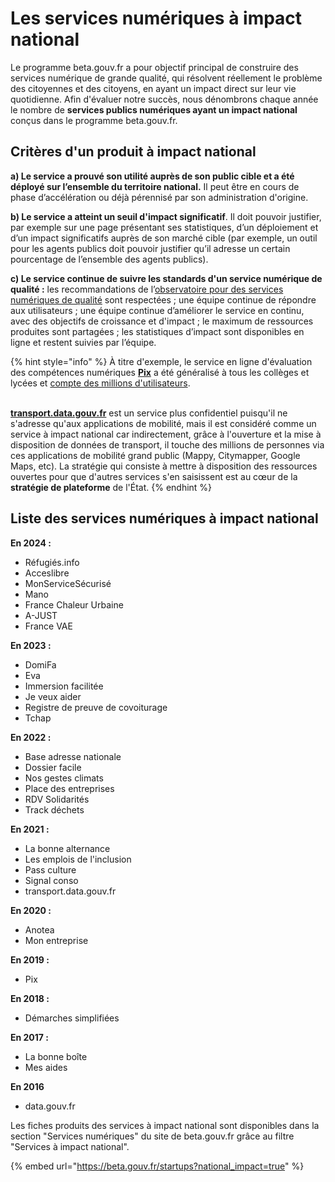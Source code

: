 # Les services numériques à impact national

Le programme beta.gouv.fr a pour objectif principal de construire des services numérique de grande qualité, qui résolvent réellement le problème des citoyennes et des citoyens, en ayant un impact direct sur leur vie quotidienne. Afin d'évaluer notre succès, nous dénombrons chaque année le nombre de **services publics numériques ayant un impact national** conçus dans le programme beta.gouv.fr.

## Critères d'un produit à impact national

**a) Le service a prouvé son utilité auprès de son public cible et a été déployé sur l’ensemble du territoire national.** Il peut être en cours de phase d’accélération ou déjà pérennisé par son administration d'origine.

**b) Le service a atteint un seuil d'impact significatif**. Il doit pouvoir justifier, par exemple sur une page présentant ses statistiques, d’un déploiement et d’un impact significatifs auprès de son marché cible (par exemple, un outil pour les agents publics doit pouvoir justifier qu’il adresse un certain pourcentage de l’ensemble des agents publics).

**c) Le service continue de suivre les standards d'un service numérique de qualité :** les recommandations de l’[observatoire pour des services numériques de qualité](https://observatoire.numerique.gouv.fr/observatoire) sont respectées ; une équipe continue de répondre aux utilisateurs ; une équipe continue d’améliorer le service en continu, avec des objectifs de croissance et d'impact ; le maximum de ressources produites sont partagées ; les statistiques d’impact sont disponibles en ligne et restent suivies par l’équipe.

{% hint style="info" %}
À titre d'exemple, le service en ligne d'évaluation des compétences numériques [**Pix**](https://pix.fr) a été généralisé à tous les collèges et lycées et [compte des millions d'utilisateurs](https://pix.fr/notre-mission).

\
[**transport.data.gouv.fr**](http://transport.data.gouv.fr) est un service plus confidentiel puisqu'il ne s'adresse qu'aux applications de mobilité, mais il est considéré comme un service à impact national car indirectement, grâce à l'ouverture et la mise à disposition de données de transport, il touche des millions de personnes via ces applications de mobilité grand public (Mappy, Citymapper, Google Maps, etc). La stratégie qui consiste à mettre à disposition des ressources ouvertes pour que d'autres services s'en saisissent est au cœur de la **stratégie de plateforme** de l'État.
{% endhint %}

## Liste des services numériques à impact national

**En 2024 :**&#x20;

* Réfugiés.info
* Acceslibre
* MonServiceSécurisé
* Mano
* France Chaleur Urbaine
* A-JUST
* France VAE

**En 2023 :**

* DomiFa
* Eva
* Immersion facilitée
* Je veux aider
* Registre de preuve de covoiturage
* Tchap

**En 2022 :**

* Base adresse nationale
* Dossier facile
* Nos gestes climats
* Place des entreprises
* RDV Solidarités
* Track déchets

**En 2021 :**

* La bonne alternance
* Les emplois de l'inclusion
* Pass culture
* Signal conso
* transport.data.gouv.fr

**En 2020 :**

* Anotea
* Mon entreprise

**En 2019 :**

* Pix

**En 2018 :**

* Démarches simplifiées

**En 2017 :**

* La bonne boîte
* Mes aides

**En 2016**

* data.gouv.fr

Les fiches produits des services à impact national sont disponibles dans la section "Services numériques" du site de beta.gouv.fr grâce au filtre "Services à impact national".

{% embed url="https://beta.gouv.fr/startups?national_impact=true" %}
